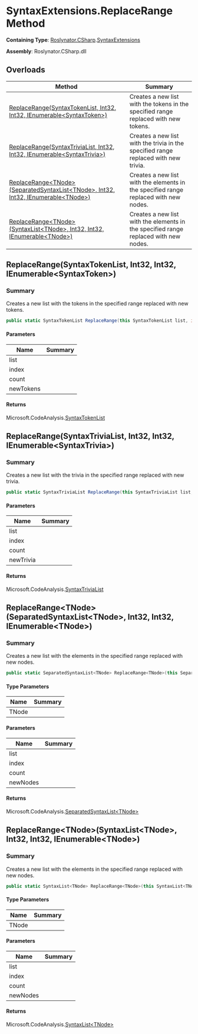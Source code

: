 # SyntaxExtensions\.ReplaceRange Method

**Containing Type**: [Roslynator.CSharp](../../README.md)\.[SyntaxExtensions](../README.md)

**Assembly**: Roslynator\.CSharp\.dll

## Overloads

| Method | Summary |
| ------ | ------- |
| [ReplaceRange(SyntaxTokenList, Int32, Int32, IEnumerable\<SyntaxToken>)](../ReplaceRange/README.md#Roslynator_CSharp_SyntaxExtensions_ReplaceRange_Microsoft_CodeAnalysis_SyntaxTokenList_System_Int32_System_Int32_System_Collections_Generic_IEnumerable_Microsoft_CodeAnalysis_SyntaxToken__) | Creates a new list with the tokens in the specified range replaced with new tokens\. |
| [ReplaceRange(SyntaxTriviaList, Int32, Int32, IEnumerable\<SyntaxTrivia>)](../ReplaceRange/README.md#Roslynator_CSharp_SyntaxExtensions_ReplaceRange_Microsoft_CodeAnalysis_SyntaxTriviaList_System_Int32_System_Int32_System_Collections_Generic_IEnumerable_Microsoft_CodeAnalysis_SyntaxTrivia__) | Creates a new list with the trivia in the specified range replaced with new trivia\. |
| [ReplaceRange\<TNode>(SeparatedSyntaxList\<TNode>, Int32, Int32, IEnumerable\<TNode>)](#Roslynator_CSharp_SyntaxExtensions_ReplaceRange__1_Microsoft_CodeAnalysis_SeparatedSyntaxList___0__System_Int32_System_Int32_System_Collections_Generic_IEnumerable___0__) | Creates a new list with the elements in the specified range replaced with new nodes\. |
| [ReplaceRange\<TNode>(SyntaxList\<TNode>, Int32, Int32, IEnumerable\<TNode>)](#Roslynator_CSharp_SyntaxExtensions_ReplaceRange__1_Microsoft_CodeAnalysis_SyntaxList___0__System_Int32_System_Int32_System_Collections_Generic_IEnumerable___0__) | Creates a new list with the elements in the specified range replaced with new nodes\. |

## ReplaceRange\(SyntaxTokenList, Int32, Int32, IEnumerable\<SyntaxToken>\)<a name="Roslynator_CSharp_SyntaxExtensions_ReplaceRange_Microsoft_CodeAnalysis_SyntaxTokenList_System_Int32_System_Int32_System_Collections_Generic_IEnumerable_Microsoft_CodeAnalysis_SyntaxToken__"></a>

### Summary

Creates a new list with the tokens in the specified range replaced with new tokens\.

```csharp
public static SyntaxTokenList ReplaceRange(this SyntaxTokenList list, int index, int count, IEnumerable<SyntaxToken> newTokens)
```

#### Parameters

| Name | Summary |
| ---- | ------- |
| list | |
| index | |
| count | |
| newTokens | |

#### Returns

Microsoft\.CodeAnalysis\.[SyntaxTokenList](https://docs.microsoft.com/en-us/dotnet/api/microsoft.codeanalysis.syntaxtokenlist)

## ReplaceRange\(SyntaxTriviaList, Int32, Int32, IEnumerable\<SyntaxTrivia>\)<a name="Roslynator_CSharp_SyntaxExtensions_ReplaceRange_Microsoft_CodeAnalysis_SyntaxTriviaList_System_Int32_System_Int32_System_Collections_Generic_IEnumerable_Microsoft_CodeAnalysis_SyntaxTrivia__"></a>

### Summary

Creates a new list with the trivia in the specified range replaced with new trivia\.

```csharp
public static SyntaxTriviaList ReplaceRange(this SyntaxTriviaList list, int index, int count, IEnumerable<SyntaxTrivia> newTrivia)
```

#### Parameters

| Name | Summary |
| ---- | ------- |
| list | |
| index | |
| count | |
| newTrivia | |

#### Returns

Microsoft\.CodeAnalysis\.[SyntaxTriviaList](https://docs.microsoft.com/en-us/dotnet/api/microsoft.codeanalysis.syntaxtrivialist)

## ReplaceRange\<TNode>\(SeparatedSyntaxList\<TNode>, Int32, Int32, IEnumerable\<TNode>\)<a name="Roslynator_CSharp_SyntaxExtensions_ReplaceRange__1_Microsoft_CodeAnalysis_SeparatedSyntaxList___0__System_Int32_System_Int32_System_Collections_Generic_IEnumerable___0__"></a>

### Summary

Creates a new list with the elements in the specified range replaced with new nodes\.

```csharp
public static SeparatedSyntaxList<TNode> ReplaceRange<TNode>(this SeparatedSyntaxList<TNode> list, int index, int count, IEnumerable<TNode> newNodes) where TNode : Microsoft.CodeAnalysis.SyntaxNode
```

#### Type Parameters

| Name | Summary |
| ---- | ------- |
| TNode | |

#### Parameters

| Name | Summary |
| ---- | ------- |
| list | |
| index | |
| count | |
| newNodes | |

#### Returns

Microsoft\.CodeAnalysis\.[SeparatedSyntaxList\<TNode>](https://docs.microsoft.com/en-us/dotnet/api/microsoft.codeanalysis.separatedsyntaxlist-1)

## ReplaceRange\<TNode>\(SyntaxList\<TNode>, Int32, Int32, IEnumerable\<TNode>\)<a name="Roslynator_CSharp_SyntaxExtensions_ReplaceRange__1_Microsoft_CodeAnalysis_SyntaxList___0__System_Int32_System_Int32_System_Collections_Generic_IEnumerable___0__"></a>

### Summary

Creates a new list with the elements in the specified range replaced with new nodes\.

```csharp
public static SyntaxList<TNode> ReplaceRange<TNode>(this SyntaxList<TNode> list, int index, int count, IEnumerable<TNode> newNodes) where TNode : Microsoft.CodeAnalysis.SyntaxNode
```

#### Type Parameters

| Name | Summary |
| ---- | ------- |
| TNode | |

#### Parameters

| Name | Summary |
| ---- | ------- |
| list | |
| index | |
| count | |
| newNodes | |

#### Returns

Microsoft\.CodeAnalysis\.[SyntaxList\<TNode>](https://docs.microsoft.com/en-us/dotnet/api/microsoft.codeanalysis.syntaxlist-1)

